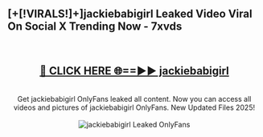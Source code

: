 <h2>[+[!VIRALS!]+]jackiebabigirl Leaked Video Viral On Social X Trending Now - 7xvds</h2>
<br>
<div align="center">
<h2><a href="https://libra.edu.pl?jackiebabigirl" rel="nofollow">🔴 CLICK HERE 🌐==►► jackiebabigirl</a></h2>
<br>
Get jackiebabigirl OnlyFans leaked all content. Now you can access all videos and pictures of jackiebabigirl OnlyFans. New Updated Files 2025!
<br>
<br>
<a href="https://libra.edu.pl?jackiebabigirl" rel="nofollow" data-target="animated-image.originalLink"><img src="https://i.ibb.co.com/WyWwxjT/player-gif2.gif" alt="jackiebabigirl Leaked OnlyFans" style="max-width: 100%; display: inline-block;" data-target="animated-image.originalImage"></a>
</div>
<br>